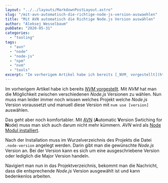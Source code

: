```yaml
---
layout: "../../layouts/MarkdownPostLayout.astro"
slug: "/mit-avn-automatisch-die-richtige-node-js-version-auswaehlen"  
title: "Mit AVN automatisch die Richtige Node.js Version auswählen"
author: "Aleksej Wesselbaum"
pubDate: "2020-05-31"
categories: 
  - "tooling"
tags: 
  - "avn"
  - "node"
  - "node-js"
  - "npm"
  - "nvm"
  - "tools"
excerpt: "Im vorherigem Artikel habe ich bereits [_NVM_ vorgestellt](https://devnarrative.com/mit-nvm-die-richtige-node-version-immer-griffbereit/). Mit _NVM_ hat man die Möglichkeit zwischen verschiedenen _Node.js_ Versionen zu wählen. Nun muss man leider immer noch wissen welches Projekt welche _Node.js_ Version voraussetzt und manuell diese Version mit `nvm use [version]` auswählen."
---
```


Im vorherigem Artikel habe ich bereits [_NVM_ vorgestellt](https://devnarrative.com/mit-nvm-die-richtige-node-version-immer-griffbereit/). Mit _NVM_ hat man die Möglichkeit zwischen verschiedenen _Node.js_ Versionen zu wählen. Nun muss man leider immer noch wissen welches Projekt welche _Node.js_ Version voraussetzt und manuell diese Version mit `nvm use [version]` auswählen.

Das geht aber noch komfortabler. Mit [AVN](https://github.com/wbyoung/avn) (**A**utomatic **V**ersion Swtiching for **N**ode) muss man sich auch darum nicht mehr kümmern. _AVN_ wird als [Node Modul installiert](https://github.com/wbyoung/avn#install).

Nach der Installation muss im Wurzelverzeichnis des Projekts die Datei `.node-version` angelegt werden. Darin gibt man die gewünschte _Node.js_ Version an. Bei der Version kann es sich um eine ausgeschriebene Version oder lediglich die Major Version handeln.

Navigiert man nun in das Projektverzeichnis, bekommt man die Nachricht, dass die entsprechende _Node.js_ Version ausgewählt ist und kann bedenkenlos arbeiten.
